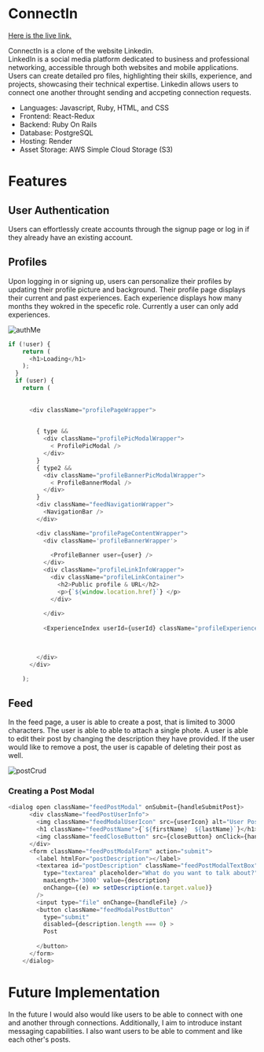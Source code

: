 # ConnectIn 
     
[Here is the live link.](https://www.connectin.mujahedali.com/)      
      
ConnectIn is a clone of the website Linkedin.         
LinkedIn is a social media platform dedicated to business and professional networking, accessible through both websites and mobile applications. Users can create detailed pro  files, highlighting their skills, experience, and projects, showcasing their technical expertise. Linkedin allows users to connect one another throught sending and accpeting connection requests.    
  - Languages: Javascript, Ruby, HTML, and CSS 
  - Frontend: React-Redux    
  - Backend: Ruby On Rails    
  - Database: PostgreSQL 
  - Hosting: Render    
  - Asset Storage: AWS Simple Cloud Storage (S3) 
 
# Features

## User Authentication 
Users can effortlessly create accounts through the signup page or log in if they already have an existing account.

## Profiles
Upon logging in or signing up, users can personalize their profiles by updating their profile picture and background. Their profile page displays their current and past experiences. Each experience displays how many months they wokred in the specefic role. Currently a user can only add experiences.

![authMe](/frontend/src//components/assests/gifs/authMe.gif)

```js
if (!user) {
    return (
      <h1>Loading</h1>
    );
  }
  if (user) {
    return (
      
      
      <div className="profilePageWrapper">
        

        { type && 
          <div className="profilePicModalWrapper">
            < ProfilePicModal />
          </div>
        }
        { type2 && 
          <div className="profileBannerPicModalWrapper">
            < ProfileBannerModal />
          </div>
        }
        <div className="feedNavigationWrapper">
          <NavigationBar />
        </div>

        <div className="profilePageContentWrapper">
          <div className='profileBannerWrapper'>
            
            <ProfileBanner user={user} />
          </div>
          <div className="profileLinkInfoWrapper">
            <div className="profileLinkContainer">
              <h2>Public profile & URL</h2>
              <p>{`${window.location.href}`} </p>
            </div>
            
          </div>
          
          <ExperienceIndex userId={userId} className="profileExperienceIndex" />
          
          

        </div>
      </div>

    );
```

## Feed
In the feed page, a user is able to create a post, that is limited to 3000 characters. The user is able to able to attach a single phote. A user is able to edit their post by changing the description they have provided. If the user would like to remove a post, the user is capable of deleting their post as well.  

![postCrud](/frontend/src//components/assests/gifs/postCrud.gif)

### Creating a Post Modal
```js
<dialog open className="feedPostModal" onSubmit={handleSubmitPost}>
      <div className="feedPostUserInfo">
        <img className="feedModalUserIcon" src={userIcon} alt="User Post Icon" width="56" height="56"/>
        <h1 className="feedPostName">{`${firstName}  ${lastName}`}</h1>
        <img className="feedCloseButton" src={closeButton} onClick={handleCloseModal} height='20' width='20' alt="close" />
      </div>
      <form className="feedPostModalForm" action="submit">
        <label htmlFor="postDescription"></label>
        <textarea id="postDescription" className="feedPostModalTextBox" 
          type="textarea" placeholder="What do you want to talk about?" 
          maxLength='3000' value={description}
          onChange={(e) => setDescription(e.target.value)}
        />
        <input type="file" onChange={handleFile} />
        <button className="feedModalPostButton" 
          type="submit"
          disabled={description.length === 0} >
          Post 
        
        </button>
      </form>
    </dialog>

```

# Future Implementation 
In the future I would also would like users to be able to connect with one and another through connections. Additionally, I aim to introduce instant messaging capabilities. I also want users to be able to comment and like each other's posts. 
